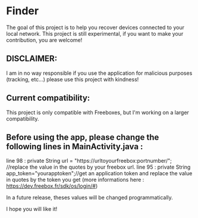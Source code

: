 # Finder

The goal of this project is to help you recover devices connected to your local network. This project is still experimental, if you want to make your contribution, you are welcome!

## DISCLAIMER: 
I am in no way responsible if you use the application for malicious purposes (tracking, etc...) please use this project with kindness!

## Current compatibility:
This project is only compatible with Freeboxes, but I'm working on a larger compatibility.

## Before using the app, please change the following lines in MainActivity.java :
line 98 : private String url = "https://urltoyourfreebox:portnumber/"; //replace the value in the quotes by your freebox url.
line 95 : private String app_token="yourapptoken";//get an application token and replace the value in quotes by the token you get (more informations here : https://dev.freebox.fr/sdk/os/login/#)

In a future release, theses values will be changed programmatically.

I hope you will like it!
